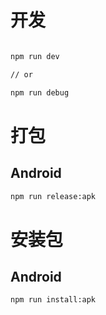 

# 开发

``` bash

npm run dev

// or

npm run debug
```

# 打包

## Android

```bash
npm run release:apk
```

# 安装包

## Android

```bash
npm run install:apk
```